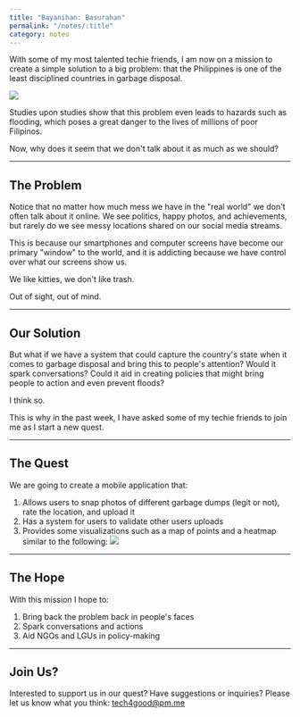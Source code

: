 ```yaml
---
title: "Bayanihan: Basurahan"
permalink: "/notes/:title"
category: notes
---
```


With some of my most talented techie friends, I am now on a mission to create a simple solution to a big problem: that the Philippines is one of the least disciplined countries in garbage disposal.<!--more-->

![](https://previews.dropbox.com/p/thumb/AAg6l2NgE2B9F2mYHvLQkPhg4wW2V7Vj-u8zbVU9BMygpU1P8Pxs9P0-wXlgq2h-PFtZ9p4SCL8eBe1S_Tbum6P8Rf1bnBjQQNMOJ4r_Wj-iUgC-To_Z6HwJPu9MddX3YzEBVndJ_VBBBPhIfMYPh_jBACmLQqMsbbRBmg3Vt1lQv5HbR3zf6uYsosePwcR0kl34GZ-LpledjtlCVfNc397qI5kx8J4WUVvU1eSausWj1a4SBjdj6cOmIFuWGsGDL9iBLCcHSY84dZI3IZHa6Lw-XlNRXMfY9JdTXYnftF-FxzqTQzpjMBViqwT4nXl20-Hvjd8xcsR2AtgqgtEJorOB/p.jpeg)

Studies upon studies show that this problem even leads to hazards such as flooding, which poses a great danger to the lives of millions of poor Filipinos.

Now, why does it seem that we don't talk about it as much as we should?

---

## The Problem

Notice that no matter how much mess we have in the "real world" we don't often talk about it online. We see politics, happy photos, and achievements, but rarely do we see messy locations shared on our social media streams.

This is because our smartphones and computer screens have become our primary "window" to the world, and it is addicting because we have control over what our screens show us.

We like kitties, we don't like trash.

Out of sight, out of mind.

---

## Our Solution

But what if we have a system that could capture the country's state when it comes to garbage disposal and bring this to people's attention? Would it spark conversations? Could it aid in creating policies that might bring people to action and even prevent floods?

I think so.

This is why in the past week, I have asked some of my techie friends to join me as I start a new quest.

---

## The Quest

We are going to create a mobile application that:
1. Allows users to snap photos of different garbage dumps (legit or not), rate the location, and upload it
2. Has a system for users to validate other users uploads
3. Provides some visualizations such as a map of points and a heatmap similar to the following:
![](https://previews.dropbox.com/p/thumb/AAhy6sa_bXyC2wMT4FlUw98bjn0sBQumA9EJNGNq5MIKvoApJ9hTgSD_hyEocqe6yR2TVsq95IPCsYza6ZhEuoX-6G4PtX8ZDosOqw7aYA_XTBX_OJ3Yw9Jx42NZ5-olDgUOdGoyA4ZZ7IM8jA3eMbs4HDhg4bpTBxX7NpUwwXbKmXRLjSLeBfrl5fJVbCW2sBpJH0X6oeqkDqwe4DsyvKhrvVH-O_-AZQTRP2mW2dpI3XucYO7oLNls3jo5c8ShYXIPohJWQC57hjuR3yswR2crKVu2lIjLmv7YgDIfGL7fNVCDmrJOIy76HDoDuIBJhse-nuLv9uma0h1J9u4LBhF7/p.png)

---

## The Hope

With this mission I hope to:
1. Bring back the problem back in people's faces
2. Spark conversations and actions
3. Aid NGOs and LGUs in policy-making

---

## Join Us?

Interested to support us in our quest? Have suggestions or inquiries? Please let us know what you think: <a href="mailto:tech4good.pm.me">tech4good@pm.me</a>

